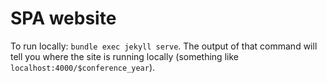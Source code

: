 # SPA website

To run locally: `bundle exec jekyll serve`. The output of that command will tell you where the site is running locally (something like `localhost:4000/$conference_year`).
